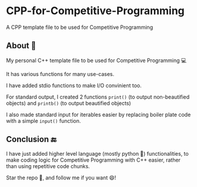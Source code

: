 # CPP-for-Competitive-Programming
A CPP template file to be used for Competitive Programming

## About 📜
My personal C++ template file to be used for Competitive Programming 💻

It has various functions for many use-cases.

I have added stdio functions to make I/O convinient too. 

For standard output, I created 2 functions `print()` (to output non-beautified objects) and `printb()` (to output beautified objects)

I also made standard input for iterables easier by replacing boiler plate code with a simple `input()` function.

## Conclusion 🔚
I have just added higher level language (mostly python 🐍) functionalities, to make coding logic for Competitive Programming with C++ easier, rather than using repetitive code chunks.

Star the repo 🌟, and follow me if you want 😄!
